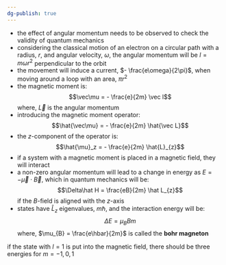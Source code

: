 ```yaml
---
dg-publish: true
---
```


- the effect of angular momentum needs to be observed to check the validity of quantum mechanics
- considering the classical motion of an electron on a circular path with a radius, $r$, and angular velocity, $\omega$, the angular momentum will be $l = m\omega r^{2}$ perpendicular to the orbit
- the movement will induce a current, $- \frac{e\omega}{2\pi}$, when moving around a loop with an area, $\pi r^{2}$
- the magnetic moment is: 
  $$\vec\mu = - \frac{e}{2m} \vec l$$
	where, $\vec L$ is the angular momentum
- introducing the magnetic moment operator: 
  $$\hat{\vec\mu} = - \frac{e}{2m} \hat{\vec L}$$
- the $z$-component of the operator is: 
  $$\hat{\mu}_z = - \frac{e}{2m} \hat{L}_{z}$$
- if a system with a magnetic moment is placed in a magnetic field, they will interact
- a non-zero angular momentum will lead to a change in energy as $E = -\vec\mu \cdot \vec B$, which in quantum mechanics will be: 
  $$\Delta\hat H = \frac{eB}{2m} \hat L_{z}$$
	if the $B$-field is aligned with the $z$-axis
- states have $\hat L_z$ eigenvalues, $m\hbar$, and the interaction energy will be: 
  $$\Delta E = \mu_{B}Bm$$
	where, $\mu_{B} = \frac{e\hbar}{2m}$ is called the **bohr magneton**

if the state with $l=1$ is put into the magnetic field, there should be three energies for $m=-1,0,1$

